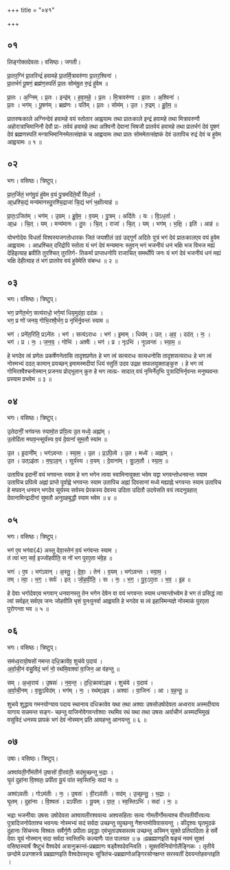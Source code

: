 +++
title = "०४१"

+++


## ०१
लिङ्गोक्तदेवताः। वसिष्ठः। जगती।

प्रा॒तर॒ग्निं प्रा॒तरिन्द्रं॑ हवामहे प्रा॒तर्मि॒त्रावरु॑णा प्रा॒तर॒श्विना॑ ।  
प्रा॒तर्भगं॑ पू॒षणं॒ ब्रह्म॑ण॒स्पतिं॑ प्रा॒तः सोम॑मु॒त रु॒द्रं हु॑वेम ॥

प्रा॒तः । अ॒ग्निम् । प्र॒तः । इन्द्र॑म् । ह॒वा॒म॒हे॒ । प्र॒तः । मि॒त्रावरु॑णा । प्रा॒तः । अ॒श्विना॑ ।  
प्र॒तः । भग॑म् । पू॒षण॑म् । ब्रह्म॑णः । पति॑म् । प्र॒तः । सोम॑म् । उ॒त । रु॒द्रम् । हु॒वे॒म॒ ॥

प्रातरुषःकाले अग्निन्देवं हवामहे वयं स्तोतार आह्वयामः तथा प्रातःकाले इन्द्रं हवामहे तथा मित्रावरुणौ अहोरात्राभिमानिनौ देवौ प्रा- तर्वयं हवामहे तथा अश्विनौ देवानां भिषजौ प्रातर्वयं हवामहे तथा प्रातर्भगं देवं पूषणं देवं ब्रह्मणस्पतिं मन्त्राभिमानिनमेतत्संज्ञकं च आह्वयामः तथा प्रातः सोममेतत्संज्ञकं देवं उतापिच रुद्रं देवं च हुवेम आह्वयामः ॥ १ ॥

## ०२
भगः। वसिष्ठः। त्रिष्टुप्।

प्रा॒त॒र्जितं॒ भग॑मु॒ग्रं हु॑वेम व॒यं पु॒त्रमदि॑ते॒र्यो वि॑ध॒र्ता ।  
आ॒ध्रश्चि॒द्यं मन्य॑मानस्तु॒रश्चि॒द्राजा॑ चि॒द्यं भगं॑ भ॒क्षीत्याह॑ ॥

प्रा॒तः॒ऽजित॑म् । भग॑म् । उ॒ग्रम् । हु॒वे॒म॒ । व॒यम् । पु॒त्रम् । अदि॑तेः । यः । वि॒ऽध॒र्ता ।  
आ॒ध्रः । चि॒त् । यम् । मन्य॑मानः । तु॒रः । चि॒त् । राजा॑ । चि॒त् । यम् । भग॑म् । भ॒क्षि॒ । इति॑ । आह॑ ॥

योभगोदेवः विधर्ता विश्वस्यजगतोधारकः जितं जयशीलं उग्रं उद्गूर्णं अदितेः पुत्रं भगं देवं प्रातःकालएव वयं हुवेम आह्वयामः । आध्रश्चित् दरिद्रोपि स्तोता यं भगं देवं मन्यमानः स्तुवन् भगं भजनीयं धनं भक्षि भज विभज मह्यं देहिइत्याह ब्रवीति तुरश्चित् तुरतिर्ग- तिकर्मा प्राप्तधनोपि राजाचित् समर्थोपि जनः यं भगं देवं भजनीयं धनं मह्यं भक्षि देहीत्याह तं भगं प्रातरेव वयं हुवेमेति संबन्धः ॥ २ ॥

## ०३
भगः। वसिष्ठः। त्रिष्टुप्।

भग॒ प्रणे॑त॒र्भग॒ सत्य॑राधो॒ भगे॒मां धिय॒मुद॑वा॒ दद॑न्नः ।  
भग॒ प्र णो॑ जनय॒ गोभि॒रश्वै॒र्भग॒ प्र नृभि॑र्नृ॒वन्तः॑ स्याम ॥

भग॑ । प्रने॑त॒रिति॒ प्रऽने॑तः । भग॑ । सत्य॑ऽराधः । भग॑ । इ॒माम् । धिय॑म् । उत् । अ॒व॒ । दद॑त् । नः॒ ।  
भग॑ । प्र । नः॒ । ज॒न॒य॒ । गोभिः॑ । अश्वैः॑ । भग॑ । प्र । नृऽभिः॑ । नृ॒ऽवन्तः॑ । स्या॒म॒ ॥

हे भगदेव त्वं प्रणेतः प्रकर्षेणनेतासि तादृशप्रणेतः हे भग त्वं सत्यराधः सत्यधनोसि तादृशसत्यराधः हे भग त्वं नोस्मभ्यं ददत् कामान् प्रयच्छन् इमामस्मदीयां धियं स्तुतिं उदव उद्रक्ष सफलयुक्ताङ्कुरु । हे भग त्वं गोभिरश्वैश्चनोस्मान् प्रजनय प्रोद्भूतान् कुरु हे भग त्वत्प्र- सादात् वयं नृभिर्नेतृभिः पुत्रादिभिर्नृवन्तः मनुष्यवन्तः प्रस्याम प्रभवेम ॥ ३ ॥

## ०४
भगः। वसिष्ठः। त्रिष्टुप्।

उ॒तेदानीं॒ भग॑वन्तः स्यामो॒त प्र॑पि॒त्व उ॒त मध्ये॒ अह्ना॑म् ।  
उ॒तोदि॑ता मघव॒न्त्सूर्य॑स्य व॒यं दे॒वानां॑ सुम॒तौ स्या॑म ॥

उ॒त । इ॒दानी॑म् । भग॑ऽवन्तः । स्या॒म॒ । उ॒त । प्र॒ऽपि॒त्वे । उ॒त । मध्ये॑ । अह्ना॑म् ।  
उ॒त । उत्ऽइ॑ता । म॒घ॒ऽव॒न् । सूर्य॑स्य । व॒यम् । दे॒वाना॑म् । सु॒ऽम॒तौ । स्या॒म॒ ॥

उतापिच इदानीं वयं भगवन्तः स्याम हे भग भगेन त्वया स्वामिनायुक्ता भवेम यद्वा भगवन्तोधनवन्तः स्याम उतापिच प्रपित्वे अह्नां प्राप्ते पूर्वाह्वे भगवन्तः स्याम उतापिच अह्नां दिवसानां मध्ये मह्याह्ने भगवन्तः स्याम उतापिच हे मघवन् धनवन् भगदेव सूर्यस्य सर्वस्य प्रेरकस्य देवस्य उदिता उदितौ उदयेसति वयं त्वदनुग्रहात् देवानामिन्द्रादीनां सुमतौ अनुग्रहबुद्धौ स्याम भवेम ॥ ४ ॥

## ०५
भगः। वसिष्ठः। त्रिष्टुप्।

भग॑ ए॒व भग॑वा{4} अस्तु देवा॒स्तेन॑ व॒यं भग॑वन्तः स्याम ।  
तं त्वा॑ भग॒ सर्व॒ इज्जो॑हवीति॒ स नो॑ भग पुरए॒ता भ॑वे॒ह ॥

भगः॑ । ए॒व । भग॑ऽवान् । अ॒स्तु॒ । दे॒वाः॒ । तेन॑ । व॒यम् । भग॑ऽवन्तः । स्या॒म॒ ।  
तम् । त्वा॒ । भ॒ग॒ । सर्वः॑ । इत् । जो॒ह॒वी॒ति॒ । सः । नः॒ । भ॒ग॒ । पु॒रः॒ऽए॒ता । भ॒व॒ । इ॒ह ॥

हे देवाः भगोदेवएव भगवान् धनवानस्तु तेन भगेन देवेन वा वयं भगवन्तः स्याम धनवन्तोभवेम हे भग तं प्रसिद्धं त्वा त्वां सर्वइत् सर्वएव जनः जोहवीति भृशं पुनःपुनर्वा आह्वयति हे भगदेव स त्वं इहास्मिन्यज्ञे नोस्माकं पुरएता पुरोगन्ता भव ॥ ५ ॥

## ०६
भगः। वसिष्ठः। त्रिष्टुप्।

सम॑ध्व॒रायो॒षसो॑ नमन्त दधि॒क्रावे॑व॒ शुच॑ये प॒दाय॑ ।  
अ॒र्वा॒ची॒नं व॑सु॒विदं॒ भगं॑ नो॒ रथ॑मि॒वाश्वा॑ वा॒जिन॒ आ व॑हन्तु ॥

सम् । अ॒ध्व॒राय॑ । उ॒षसः॑ । न॒म॒न्त॒ । द॒धि॒क्रावा॑ऽइव । शुच॑ये । प॒दाय॑ ।  
अ॒र्वा॒ची॒नम् । व॒सु॒ऽविद॑म् । भग॑म् । नः॒ । रथ॑म्ऽइव । अश्वाः॑ । वा॒जिनः॑ । आ । व॒ह॒न्तु॒ ॥

शुचये शुद्धाय गमनयोग्याय पदाय स्थानाय दधिक्रावेव यथा तथा अश्वाः उषसोउषोदेवता अध्वराय अस्मदीयाय यागाय सन्नमन्त सङ्ग- च्छन्तु वाजिनोवेगवन्तोश्वाः रथमिव रथं यथा तथा उषसः अर्वाचीनं अस्मदभिमुखं वसुविदं धनस्य प्रापकं भगं देवं नोस्मान् प्रति आवहन्तु आनयन्तु ॥ ६ ॥

## ०७
उषाः। वसिष्ठः। त्रिष्टुप्।

अश्वा॑वती॒र्गोम॑तीर्न उ॒षासो॑ वी॒रव॑तीः॒ सद॑मुच्छन्तु भ॒द्राः ।  
घृ॒तं दुहा॑ना वि॒श्वतः॒ प्रपी॑ता यू॒यं पा॑त स्व॒स्तिभिः॒ सदा॑ नः ॥

अश्व॑ऽवतीः । गोऽम॑तीः । नः॒ । उ॒षसः॑ । वी॒रऽव॑तीः । सद॑म् । उ॒च्छ॒न्तु॒ । भ॒द्राः ।  
घृ॒तम् । दुहा॑नाः । वि॒श्वतः॑ । प्रऽपी॑ताः । यू॒यम् । पा॒त॒ । स्व॒स्तिऽभिः॑ । सदा॑ । नः॒ ॥

भद्राः भजनीयाः उषसः उषोदेवता अश्वावतीरश्ववत्यः अश्वसहिताः सत्यः गोमतीर्गोमत्यश्च वीरवतीर्वीरवत्यः पुत्रादिजनोपेताश्च भवन्त्यः नोस्मभ्यं सदं सर्वदा उच्छन्तु व्युच्छन्तु नैशन्तमोविवासयन्तु । कीदृश्यः घृतमुदकं दुहानाः सिंचन्त्यः विश्वतः सर्वैर्गुणैः प्रपीताः प्रवृद्धाः एवंभूताउषसस्तम उच्छन्तु अस्मिन् सूक्ते प्रतिपादिताः हे सर्वे देवाः यूयं नोस्मान् सदा सर्वदा स्वस्तिभिः कल्याणैः पात पालयत ॥ ७ ॥प्रब्रह्माणइति षळृचं नवमं सूक्तं वसिष्ठस्यार्षं त्रैष्टुभं वैश्वदेवं अत्रानुक्रान्तं-प्रब्रह्माणः षड्वैश्वदेवन्त्विति । सूक्तविनियोगोलैङ्गिकः । तृतीये छन्दोमे प्रउगशस्त्रे प्रब्रह्माणइति वैश्वदेवस्तृचः सूत्रितंच-प्रब्रह्माणोअङ्गिरसोनक्षन्त सरस्वतीं देवयन्तोहवन्तइति ।